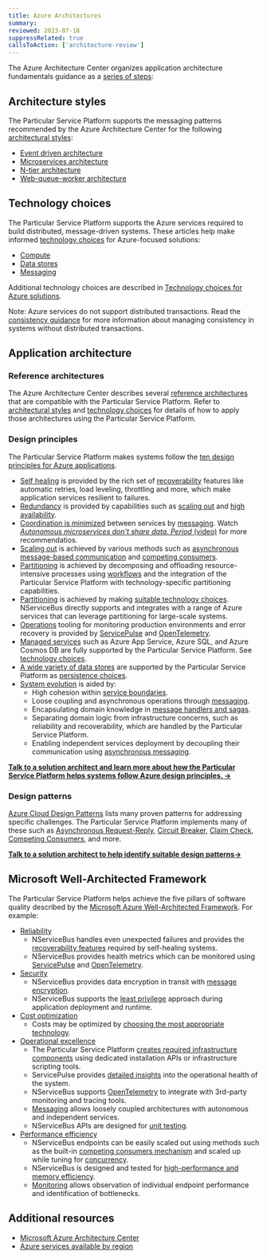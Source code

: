 ```yaml
---
title: Azure Architectures
summary:
reviewed: 2023-07-18
suppressRelated: true
callsToAction: ['architecture-review']
---
```


The Azure Architecture Center organizes application architecture fundamentals guidance as a [series of steps](https://learn.microsoft.com/en-us/azure/architecture/guide/#how-this-guidance-is-structured):

## Architecture styles

The Particular Service Platform supports the messaging patterns recommended by the Azure Architecture Center for the following [architectural styles](https://learn.microsoft.com/en-us/azure/architecture/guide/architecture-styles/):

* [Event driven architecture](/architecture/azure/event-driven-architecture.md)
* [Microservices architecture](/architecture/azure/microservices.md)
* [N-tier architecture](/architecture/azure/n-tier.md)
* [Web-queue-worker architecture](/architecture/azure/web-queue-worker.md)

## Technology choices

The Particular Service Platform supports the Azure services required to build distributed, message-driven systems. These articles help make informed [technology choices](https://learn.microsoft.com/en-us/azure/architecture/guide/#technology-choices) for Azure-focused solutions:

* [Compute](/architecture/azure/compute.md)
* [Data stores](/architecture/azure/data-stores.md)
* [Messaging](/architecture/azure/messaging.md)

Additional technology choices are described in [Technology choices for Azure solutions](https://learn.microsoft.com/en-us/azure/architecture/guide/technology-choices/technology-choices-overview).

Note: Azure services do not support distributed transactions. Read the [consistency guidance](/architecture/consistency.md) for more information about managing consistency in systems without distributed transactions.

## Application architecture

### Reference architectures

The Azure Architecture Center describes several [reference architectures](https://learn.microsoft.com/en-us/azure/architecture/browse/?filter=reference-architecture) that are compatible with the Particular Service Platform. Refer to [architectural styles](#architecture-styles) and [technology choices](#technology-choices) for details of how to apply those architectures using  the Particular Service Platform.

### Design principles

The Particular Service Platform makes systems follow the [ten design principles for Azure applications](https://learn.microsoft.com/en-us/azure/architecture/guide/design-principles/).

* [Self healing](https://learn.microsoft.com/en-us/azure/architecture/guide/design-principles/self-healing) is provided by the rich set of [recoverability](/architecture/recoverability.md) features like automatic retries, load leveling, throttling and more, which make application services resilient to failures.
* [Redundancy](https://learn.microsoft.com/en-us/azure/architecture/guide/design-principles/redundancy) is provided by capabilities such as [scaling out](/nservicebus/scaling.md#scaling-out-to-multiple-nodes) and [high availability](/nservicebus/scaling.md#high-availability).
* [Coordination is minimized](https://learn.microsoft.com/en-us/azure/architecture/guide/design-principles/minimize-coordination) between services by [messaging](/architecture/messaging.md). Watch [_Autonomous microservices don't share data. Period_ (video)](https://www.youtube.com/watch?v=0TYbHVc2yWI) for more recommendatios.
* [Scaling out](https://learn.microsoft.com/en-us/azure/architecture/guide/design-principles/scale-out) is achieved by various methods such as [asynchronous message-based communication](https://learn.microsoft.com/en-us/dotnet/architecture/microservices/architect-microservice-container-applications/asynchronous-message-based-communication) and [competing consumers](/nservicebus/scaling.md#scaling-out-to-multiple-nodes-competing-consumers).
* [Partitioning](https://learn.microsoft.com/en-us/azure/architecture/guide/design-principles/partition) is achieved by decomposing and offloading resource-intensive processes using [workflows](/architecture/workflows.md) and the integration of the Particular Service Platform with technology-specific partitioning capabilities.
* [Partitioning](https://learn.microsoft.com/en-us/azure/architecture/guide/design-principles/partition) is achieved by making [suitable technology choices](/architecture/azure/#technology-choices). NServiceBus directly supports and integrates with a range of Azure services that can leverage partitioning for large-scale systems.
* [Operations](https://learn.microsoft.com/en-us/azure/architecture/guide/design-principles/design-for-operations) tooling for monitoring production environments and error recovery is provided by [ServicePulse](/servicepulse/) and [OpenTelemetry](/nservicebus/operations/opentelemetry.md).
* [Managed services](https://learn.microsoft.com/en-us/azure/architecture/guide/design-principles/managed-services) such as Azure App Service, Azure SQL, and Azure Cosmos DB are fully supported by the Particular Service Platform. See [technology choices](#technology-choices).
* [A wide variety of data stores](https://learn.microsoft.com/en-us/azure/architecture/guide/design-principles/use-best-data-store) are supported by the Particular Service Platform as [persistence choices](/persistence).
* [System evolution](https://learn.microsoft.com/en-us/azure/architecture/guide/design-principles/design-for-evolution) is aided by:
  * High cohesion within [service boundaries](https://particular.net/webinars/finding-your-service-boundaries-a-practical-guide).
  * Loose coupling and asynchronous operations through [messaging](/architecture/messaging.md).
  * Encapsulating domain knowledge in [message handlers and sagas](/nservicebus/handlers-and-sagas.md).
  * Separating domain logic from infrastructure concerns, such as reliability and recoverability, which are handled by the Particular Service Platform.
  * Enabling independent services deployment by decoupling their communication using [asynchronous messaging](/nservicebus/messaging/).

[**Talk to a solution architect and learn more about how the Particular Service Platform helps systems follow Azure design principles. →**](https://particular.net/solution-architect?message=I%27d%20like%20to%20talk%20to%20a%20solution%20architect%20to%20learn%20more%20about%20how%20the%20Particular%20Service%20Platform%20helps%20systems%20follow%20Azure%20design%20principles.)

### Design patterns

[Azure Cloud Design Patterns](https://learn.microsoft.com/en-us/azure/architecture/patterns/) lists many proven patterns for addressing specific challenges. The Particular Service Platform implements many of these such as [Asynchronous Request-Reply](/nservicebus/messaging/reply-to-a-message.md), [Circuit Breaker](/nservicebus/recoverability/#automatic-rate-limiting), [Claim Check](/nservicebus/messaging/databus/), [Competing Consumers](/nservicebus/scaling.md#scaling-out-to-multiple-nodes-competing-consumers), and more.

[**Talk to a solution architect to help identify suitable design patterns→**](https://particular.net/solution-architect?message=I%27d%20like%20to%20talk%20to%20a%20solution%20architect%20to%20help%20identify%20suitable%20design%20patterns%20for%20my%20system.)

## Microsoft Well-Architected Framework

The Particular Service Platform helps achieve the five pillars of software quality described by the [Microsoft Azure Well-Architected Framework](https://learn.microsoft.com/en-us/azure/well-architected/). For example:

* [Reliability](https://learn.microsoft.com/en-us/azure/well-architected/resiliency/overview)
  * NServiceBus handles even unexpected failures and provides the [recoverability features](/nservicebus/recoverability/) required by self-healing systems.
  * NServiceBus provides health metrics which can be monitored using [ServicePulse](/servicepulse) and [OpenTelemetry](/nservicebus/operations/opentelemetry.md).
* [Security](https://learn.microsoft.com/en-us/azure/well-architected/security/security-principles)
  * NServiceBus provides data encryption in transit with [message encryption](/nservicebus/security/property-encryption.md).
  * NServiceBus supports the [least privilege](/nservicebus/operations/installers.md#when-to-run-installers) approach during application deployment and runtime.
* [Cost optimization](https://learn.microsoft.com/en-us/azure/well-architected/cost/overview)
  * Costs may be optimized by [choosing the most appropriate technology](#technology-choices).
* [Operational excellence](https://learn.microsoft.com/en-us/azure/well-architected/devops/overview)
  * The Particular Service Platform [creates required infrastructure components](/nservicebus/operations/installers.md) using dedicated installation APIs or infrastructure scripting tools.
  * ServicePulse provides [detailed insights](/servicepulse) into the operational health of the system.
  * NServiceBus supports [OpenTelemetry](/nservicebus/operations/opentelemetry.md) to integrate with 3rd-party monitoring and tracing tools.
  * [Messaging](/nservicebus/messaging) allows loosely coupled architectures with autonomous and independent services.
  * NServiceBus APIs are designed for [unit testing](/nservicebus/testing).
* [Performance efficiency](https://learn.microsoft.com/en-us/azure/well-architected/scalability/overview)
  * NServiceBus endpoints can be easily scaled out using methods such as the built-in [competing consumers mechanism](/nservicebus/scaling.md#scaling-out-to-multiple-nodes-competing-consumers) and scaled up while tuning for [concurrency](/nservicebus/operations/tuning.md).
  * NServiceBus is designed and tested for [high-performance and memory efficiency](https://particular.net/blog/pipeline-and-closure-allocations).
  * [Monitoring](/monitoring) allows observation of individual endpoint performance and identification of bottlenecks.

## Additional resources

* [Microsoft Azure Architecture Center](https://learn.microsoft.com/en-us/azure/architecture/)
* [Azure services available by region](https://azure.microsoft.com/en-us/explore/global-infrastructure/products-by-region/)
